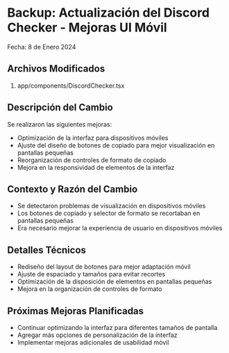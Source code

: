 # Backup: Actualización del Discord Checker - Mejoras UI Móvil
Fecha: 8 de Enero 2024

## Archivos Modificados
1. app/components/DiscordChecker.tsx

## Descripción del Cambio
Se realizaron las siguientes mejoras:
- Optimización de la interfaz para dispositivos móviles
- Ajuste del diseño de botones de copiado para mejor visualización en pantallas pequeñas
- Reorganización de controles de formato de copiado
- Mejora en la responsividad de elementos de la interfaz

## Contexto y Razón del Cambio
- Se detectaron problemas de visualización en dispositivos móviles
- Los botones de copiado y selector de formato se recortaban en pantallas pequeñas
- Era necesario mejorar la experiencia de usuario en dispositivos móviles

## Detalles Técnicos
- Rediseño del layout de botones para mejor adaptación móvil
- Ajuste de espaciado y tamaños para evitar recortes
- Optimización de la disposición de elementos en pantallas pequeñas
- Mejora en la organización de controles de formato

## Próximas Mejoras Planificadas
- Continuar optimizando la interfaz para diferentes tamaños de pantalla
- Agregar más opciones de personalización de la interfaz
- Implementar mejoras adicionales de usabilidad móvil 